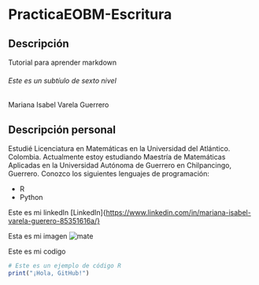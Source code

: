 # PracticaEOBM-Escritura
## Descripción 
Tutorial para aprender markdown 
###### Este es un subtíulo de sexto nivel 
Mariana Isabel Varela Guerrero 

## Descripción personal
Estudié Licenciatura en Matemáticas en la Universidad del Atlántico. Colombia. Actualmente estoy estudiando Maestría de Matemáticas Aplicadas en la Universidad Autónoma de Guerrero en Chilpancingo, Guerrero. 
Conozco los siguientes lenguajes de programación:
* R
* Python 

Este es mi linkedIn
[LinkedIn]{https://www.linkedin.com/in/mariana-isabel-varela-guerero-85351616a/}

Esta es mi imagen ![mate](README.md/mate.jpg)

Este es mi codigo 
```R
# Este es un ejemplo de código R
print("¡Hola, GitHub!")
